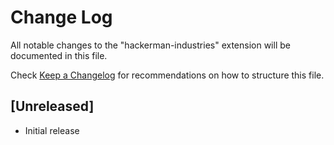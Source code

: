 # Change Log

All notable changes to the "hackerman-industries" extension will be documented in this file.

Check [Keep a Changelog](http://keepachangelog.com/) for recommendations on how to structure this file.

## [Unreleased]

- Initial release
